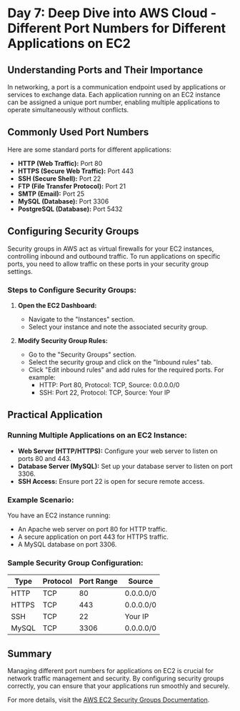 # Day 7: Deep Dive into AWS Cloud - Different Port Numbers for Different Applications on EC2

## Understanding Ports and Their Importance
In networking, a port is a communication endpoint used by applications or services to exchange data. Each application running on an EC2 instance can be assigned a unique port number, enabling multiple applications to operate simultaneously without conflicts.

## Commonly Used Port Numbers
Here are some standard ports for different applications:

- **HTTP (Web Traffic):** Port 80
- **HTTPS (Secure Web Traffic):** Port 443
- **SSH (Secure Shell):** Port 22
- **FTP (File Transfer Protocol):** Port 21
- **SMTP (Email):** Port 25
- **MySQL (Database):** Port 3306
- **PostgreSQL (Database):** Port 5432

## Configuring Security Groups
Security groups in AWS act as virtual firewalls for your EC2 instances, controlling inbound and outbound traffic. To run applications on specific ports, you need to allow traffic on these ports in your security group settings.

### Steps to Configure Security Groups:
1. **Open the EC2 Dashboard:**
   - Navigate to the "Instances" section.
   - Select your instance and note the associated security group.

2. **Modify Security Group Rules:**
   - Go to the "Security Groups" section.
   - Select the security group and click on the "Inbound rules" tab.
   - Click "Edit inbound rules" and add rules for the required ports. For example:
     - HTTP: Port 80, Protocol: TCP, Source: 0.0.0.0/0
     - SSH: Port 22, Protocol: TCP, Source: Your IP

## Practical Application
### Running Multiple Applications on an EC2 Instance:
- **Web Server (HTTP/HTTPS):** Configure your web server to listen on ports 80 and 443.
- **Database Server (MySQL):** Set up your database server to listen on port 3306.
- **SSH Access:** Ensure port 22 is open for secure remote access.

### Example Scenario:
You have an EC2 instance running:
- An Apache web server on port 80 for HTTP traffic.
- A secure application on port 443 for HTTPS traffic.
- A MySQL database on port 3306.

### Sample Security Group Configuration:
| Type  | Protocol | Port Range | Source      |
|-------|----------|------------|-------------|
| HTTP  | TCP      | 80         | 0.0.0.0/0   |
| HTTPS | TCP      | 443        | 0.0.0.0/0   |
| SSH   | TCP      | 22         | Your IP     |
| MySQL | TCP      | 3306       | 0.0.0.0/0   |

## Summary
Managing different port numbers for applications on EC2 is crucial for network traffic management and security. By configuring security groups correctly, you can ensure that your applications run smoothly and securely.

For more details, visit the [AWS EC2 Security Groups Documentation](https://docs.aws.amazon.com/AWSEC2/latest/UserGuide/ec2-security-groups.html).
